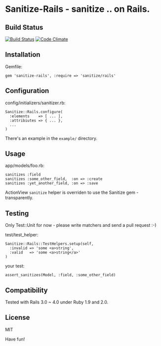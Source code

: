 Sanitize-Rails - sanitize .. on Rails.
======================================

Build Status
------------

[![Build Status](https://travis-ci.org/vjt/sanitize-rails.png)](https://travis-ci.org/vjt/sanitize-rails)
[![Code Climate](https://codeclimate.com/github/damien/sanitize-rails.png)](https://codeclimate.com/github/damien/sanitize-rails)

Installation
------------

Gemfile:

    gem 'sanitize-rails', :require => 'sanitize/rails'

Configuration
-------------

config/initializers/sanitizer.rb:

    Sanitize::Rails.configure(
      :elements    => [ ... ],
      :attribiutes => { ... },
      ...
    )

There's an example in the `example/` directory.

Usage
-----

app/models/foo.rb:

    sanitizes :field
    sanitizes :some_other_field,  :on => :create
    sanitizes :yet_another_field, :on => :save

ActionView `sanitize` helper is overriden to use
the Sanitize gem - transparently.

Testing
-------

Only Test::Unit for now - please write matchers
and send a pull request :-)

test/test\_helper:

    Sanitize::Rails::TestHelpers.setup(self,
      :invalid => 'some <a>string',
      :valid   => 'some <a>string</a>'
    )

your test:

    assert_sanitizes(Model, :field, :some_other_field)

Compatibility
-------------

Tested with Rails 3.0 ~ 4.0 under Ruby 1.9 and 2.0.

License
-------

MIT


Have fun!
